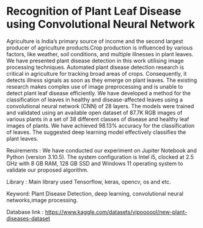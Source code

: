# Recognition of Plant Leaf Disease using Convolutional Neural Network

Agriculture is India’s primary source of income and the second largest producer of agriculture products.Crop production is influenced by various factors, like weather, soil conditions, and multiple illnesses in plant leaves. We have presented plant disease detection in this work utilising image processing techniques. Automated plant disease detection research is critical in agriculture for tracking broad areas of crops. Consequently, it detects illness signals as soon as they emerge on plant leaves. The existing research makes complex use of image preprocessing and is unable to detect plant leaf disease efficiently. We have developed a method for the classification of leaves in healthy and disease-affected leaves using a convolutional neural network (CNN) of 28 layers. The models were trained and validated using an available open dataset of  87.7K RGB images of various plants in a set of 38 different classes of disease and healthy leaf images of plants. We have achieved  98.13\% accuracy for the classification of leaves. The suggested deep learning model effectively classifies the plant leaves.

Reuirements : We have conducted our experiment on Jupiter Notebook and Python (version 3.10.5). The system configuration is Intel i5, clocked at 2.5 GHz with 8 GB RAM, 128 GB SSD and Windows 11 operating system to validate our proposed algorithm.

Library : Main library used Tensorflow, keras, opencv, os and etc.

Keyword: Plant Disease Detection, deep learning, convolutional neural networks,image processing.

Database link : https://www.kaggle.com/datasets/vipoooool/new-plant-diseases-dataset

